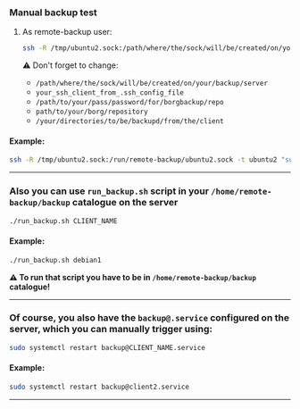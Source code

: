 ### Manual backup test

1. As remote-backup user:
    ```bash
    ssh -R /tmp/ubuntu2.sock:/path/where/the/sock/will/be/created/on/your/backup/server -t your_ssh_client_from_.ssh_config_file "sudo -E BORG_PASSCOMMAND='pass show /path/to/your/pass/password/for/borgbackup/repo' borg --rsh=\"sh -c 'exec socat STDIO UNIX-CONNECT:/tmp/ubuntu2.sock'\" create --progress ssh://dummy/path/to/your/borg/repository::backup-{now:%Y-%m-%d-%H-%M} /your/directories/to/be/backupd/from/the/client"
    ```

    ⚠️ Don't forget to change:
    - `/path/where/the/sock/will/be/created/on/your/backup/server`
    - `your_ssh_client_from_.ssh_config_file`
    - `/path/to/your/pass/password/for/borgbackup/repo`
    - `path/to/your/borg/repository`
    - `/your/directories/to/be/backupd/from/the/client`


#### Example:
```bash
ssh -R /tmp/ubuntu2.sock:/run/remote-backup/ubuntu2.sock -t ubuntu2 "sudo -E BORG_PASSCOMMAND='pass show repozytoria/borg/ubuntu2' borg --rsh="sh -c 'exec socat STDIO UNIX-CONNECT:/tmp/ubuntu2.sock'" create --progress ssh://dummy/mnt/backup/ubuntu_two::backup-{now:%Y-%m-%d-%H-%M} /home/borg/test_backup_catalogue /home/borg/test_backup_catalogue1"
```

---

### **Also you can use `run_backup.sh` script in your `/home/remote-backup/backup` catalogue on the server**
```bash
./run_backup.sh CLIENT_NAME
```

#### Example:
```bash
./run_backup.sh debian1
```
**⚠️ To run that script you have to be in `/home/remote-backup/backup` catalogue!**

---

### **Of course, you also have the `backup@.service` configured on the server, which you can manually trigger using:**
```bash
sudo systemctl restart backup@CLIENT_NAME.service
```

#### Example:  
```bash
sudo systemctl restart backup@client2.service
```

---




<!-- 
Server 2 with password passed to the Borg repository on the backup server  
ssh -R /tmp/ubuntu2.sock:/run/remote-backup/ubuntu2.sock -t ubuntu2 "sudo BORG_PASSPHRASE=\"$(pass show repositories/borg/debian1)\" borg --rsh=\"sh -c 'exec socat STDIO UNIX-CONNECT:/tmp/ubuntu2.sock'\" create --progress ssh://dummy/mnt/backup/ubuntu_two::backup-{now:%Y-%m-%d-%H-%M} /home/borg/test_backup_catalogue /home/borg/test_backup_catalogue1" -->
